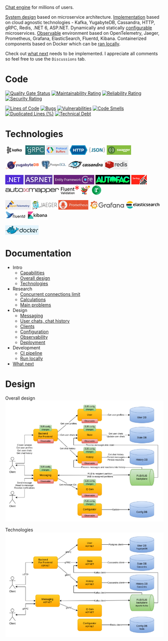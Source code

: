 [Chat engine](docs/intro-capabilities.md) for millions of users.

[System design](docs/intro-design.md) based on microservice architecture. [Implementation](source/) based on cloud agnostic technologies - Kafka, YugabyteDB, Cassandra, HTTP, gRPC, Redis, .NET 6, ASP.NET. Dynamically and statically [configurable](docs/design-configuration.md) microservices. [Observable](docs/design-observability.md) environment based on OpenTelemetry, Jaeger, Prometheus, Grafana, ElasticSearch, Fluentd, Kibana. Containerized components based on Docker which can be [ran locally](docs/dev-run-locally.md).

Check out [what next](docs/what-next.md) needs to be implemented. I appreciate all comments so feel free to use the `Discussions` tab.

# Code

[![Quality Gate Status](https://sonarcloud.io/api/project_badges/measure?project=cvetomir-todorov_CecoChat&metric=alert_status)](https://sonarcloud.io/dashboard?id=cvetomir-todorov_CecoChat)
[![Maintainability Rating](https://sonarcloud.io/api/project_badges/measure?project=cvetomir-todorov_CecoChat&metric=sqale_rating)](https://sonarcloud.io/dashboard?id=cvetomir-todorov_CecoChat)
[![Reliability Rating](https://sonarcloud.io/api/project_badges/measure?project=cvetomir-todorov_CecoChat&metric=reliability_rating)](https://sonarcloud.io/dashboard?id=cvetomir-todorov_CecoChat)
[![Security Rating](https://sonarcloud.io/api/project_badges/measure?project=cvetomir-todorov_CecoChat&metric=security_rating)](https://sonarcloud.io/dashboard?id=cvetomir-todorov_CecoChat)

[![Lines of Code](https://sonarcloud.io/api/project_badges/measure?project=cvetomir-todorov_CecoChat&metric=ncloc)](https://sonarcloud.io/dashboard?id=cvetomir-todorov_CecoChat)
[![Bugs](https://sonarcloud.io/api/project_badges/measure?project=cvetomir-todorov_CecoChat&metric=bugs)](https://sonarcloud.io/dashboard?id=cvetomir-todorov_CecoChat)
[![Vulnerabilities](https://sonarcloud.io/api/project_badges/measure?project=cvetomir-todorov_CecoChat&metric=vulnerabilities)](https://sonarcloud.io/dashboard?id=cvetomir-todorov_CecoChat)
[![Code Smells](https://sonarcloud.io/api/project_badges/measure?project=cvetomir-todorov_CecoChat&metric=code_smells)](https://sonarcloud.io/dashboard?id=cvetomir-todorov_CecoChat)
[![Duplicated Lines (%)](https://sonarcloud.io/api/project_badges/measure?project=cvetomir-todorov_CecoChat&metric=duplicated_lines_density)](https://sonarcloud.io/dashboard?id=cvetomir-todorov_CecoChat)
[![Technical Debt](https://sonarcloud.io/api/project_badges/measure?project=cvetomir-todorov_CecoChat&metric=sqale_index)](https://sonarcloud.io/dashboard?id=cvetomir-todorov_CecoChat)

# Technologies

![Kafka](docs/tech-images/kafka.png)
![gRPC](docs/tech-images/grpc.png)
![Protocol buffers](docs/tech-images/protocol-buffers.png)
![HTTP](docs/tech-images/http.png)
![JSON](docs/tech-images/json.png)
![Swagger](docs/tech-images/swagger.png)

![Yugabyte](docs/tech-images/yugabyte.png)
![Postgres](docs/tech-images/postgres.webp)
![Cassandra](docs/tech-images/cassandra.png)
![Redis](docs/tech-images/redis.png)

![.NET](docs/tech-images/dotnet.png)
![ASP.NET](docs/tech-images/aspnet.png)
![EFCore](docs/tech-images/efcore.png)
![Autofac](docs/tech-images/autofac.png)
![Serilog](docs/tech-images/serilog.png)
![AutoMapper](docs/tech-images/automapper.webp)
![FluentValidation](docs/tech-images/fluent-validation.png)
![Polly](docs/tech-images/polly.png)
![Refit](docs/tech-images/refit.png)

![OpenTelemetry](docs/tech-images/open-telemetry.png)
![Jaeger](docs/tech-images/jaeger.png)
![Prometheus](docs/tech-images/prometheus.png)
![Grafana](docs/tech-images/grafana.png)
![ElasticSearch](docs/tech-images/elasticsearch.png)
![Fluentd](docs/tech-images/fluentd.png)
![Kibana](docs/tech-images/kibana.png)

![Docker](docs/tech-images/docker.png)

# Documentation

* Intro
  - [Capabilities](docs/intro-capabilities.md)
  - [Overall design](docs/intro-design.md)
  - [Technologies](docs/intro-technologies.md)
* Research
  - [Concurrent connections limit](docs/research-connection-limit.md)
  - [Calculations](docs/research-calculations.md)
  - [Main problems](docs/research-main-problems.md)
* Design
  - [Messaging](docs/design-messaging.md)
  - [User chats, chat history](docs/design-state-history.md)
  - [Clients](docs/design-clients.md)
  - [Configuration](docs/design-configuration.md)
  - [Observability](docs/design-observability.md)
  - [Deployment](docs/design-deployment.md)
* Development
  - [CI pipeline](docs/dev-ci.md)
  - [Run locally](docs/dev-run-locally.md)
* [What next](docs/what-next.md)

# Design

Overall design
![Design](docs/images/cecochat-01-overall.png)

Technologies
![Technologies](docs/images/cecochat-08-technologies.png)
